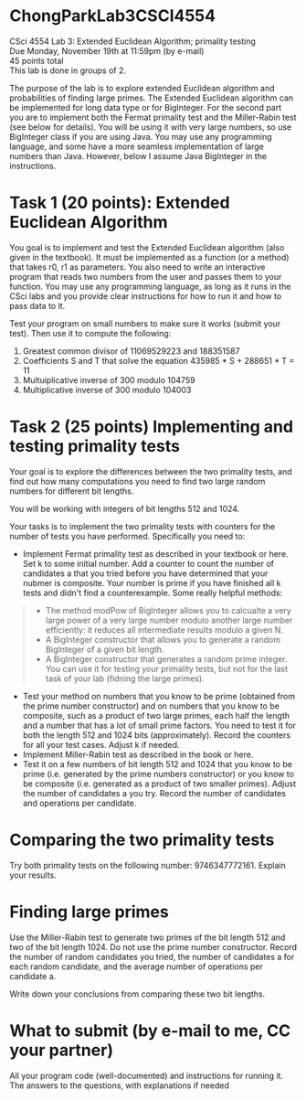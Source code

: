 # ChongParkLab3CSCI4554
CSci 4554 Lab 3: Extended Euclidean Algorithm; primality testing <br/>
Due Monday, November 19th at 11:59pm (by e-mail) <br/>
45 points total <br/>
This lab is done in groups of 2. <br/>

The purpose of the lab is to explore extended Euclidean algorithm and probabilities of finding large primes. The Extended Euclidean algorithm can be implemented for long data type or for BigInteger. For the second part you are to implement both the Fermat primality test and the Miller-Rabin test (see below for details). You will be using it with very large numbers, so use BigInteger class if you are using Java. You may use any programming language, and some have a more seamless implementation of large numbers than Java. However, below I assume Java BigInteger in the instructions.

# Task 1 (20 points): Extended Euclidean Algorithm
You goal is to implement and test the Extended Euclidean algorithm (also given in the textbook). It must be implemented as a function (or a method) that takes r0, r1 as parameters. You also need to write an interactive program that reads two numbers from the user and passes them to your function. 
You may use any programming language, as long as it runs in the CSci labs and you provide clear instructions for how to run it and how to pass data to it.

Test your program on small numbers to make sure it works (submit your test). Then use it to compute the following:

1) Greatest common divisor of 11069529223 and 188351587
2) Coefficients S and T that solve the equation 435985 * S + 288651 * T = 11
3) Multuiplicative inverse of 300 modulo 104759
4) Multiplicative inverse of 300 modulo 104003

# Task 2 (25 points) Implementing and testing primality tests
Your goal is to explore the differences between the two primality tests, and find out how many computations you need to find two large random numbers for different bit lengths.

You will be working with integers of bit lengths 512 and 1024.

Your tasks is to implement the two primality tests with counters for the number of tests you have performed. Specifically you need to:

* Implement Fermat primality test as described in your textbook or here. Set k to some initial number. Add a counter to count the number of candidates a that you tried before you have determined that your nubmer is composite. Your number is prime if you have finished all k tests and didn't find a counterexample. 
Some really helpful methods:
>* The method modPow of BigInteger allows you to calcualte a very large power of a very large number modulo another large number efficiently: it reduces all intermediate results modulo a given N.
>* A BigInteger constructor that allows you to generate a random BigInteger of a given bit length.
>* A BigInteger constructor that generates a random prime integer. You can use it for testing your primality tests, but not for the last task of your lab (fidning the large primes).
* Test your method on numbers that you know to be prime (obtained from the prime number constructor) and on numbers that you know to be composite, such as a product of two large primes, each half the length and a number that has a lot of small prime factors. You need to test it for both the length 512 and 1024 bits (approximately). Record the counters for all your test cases. Adjust k if needed.
* Implement Miller-Rabin test as described in the book or here.
* Test it on a few numbers of bit length 512 and 1024 that you know to be prime (i.e. generated by the prime numbers constructor) or you know to be composite (i.e. generated as a product of two smaller primes). Adjust the number of candidates a you try. Record the number of candidates and operations per candidate.
# Comparing the two primality tests
Try both primality tests on the following number: 9746347772161. Explain your results.

# Finding large primes
Use the Miller-Rabin test to generate two primes of the bit length 512 and two of the bit length 1024. Do not use the prime number constructor. Record the number of random candidates you tried, the number of candidates a for each random candidate, and the average number of operations per candidate a.

Write down your conclusions from comparing these two bit lengths.

# What to submit (by e-mail to me, CC your partner)
All your program code (well-documented) and instructions for running it.
The answers to the questions, with explanations if needed
